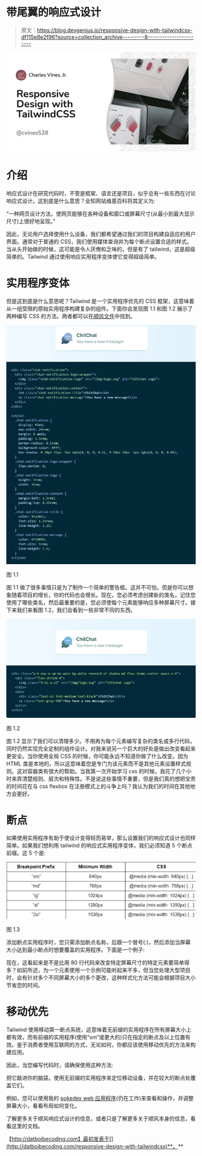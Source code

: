 # 带尾翼的响应式设计

> 原文：<https://blog.devgenius.io/responsive-design-with-tailwindcss-df115e8e2f96?source=collection_archive---------8----------------------->

![](img/d4903976dd03dec79025b6c1febc1b1b.png)

# 介绍

响应式设计在研究代码时，不管是框架、语言还是项目，似乎总有一些东西在讨论响应式设计。这到底是什么意思？全知网站维基百科将其定义为:

“一种网页设计方法，使网页能够在各种设备和窗口或屏幕尺寸(从最小到最大显示尺寸)上很好地呈现。”

因此，无论用户选择使用什么设备，我们都希望通过我们的项目构建自适应的用户界面。通常对于普通的 CSS，我们使用媒体查询并为每个断点设置合适的样式。当从头开始做的时候，这可能是令人厌倦和乏味的，但是有了 tailwind，这是超级简单的。Tailwind 通过使用响应实用程序变体使它变得超级简单。

# 实用程序变体

但是这到底是什么意思呢？Tailwind 是一个实用程序优先的 CSS 框架，这意味着从一组受限的原始实用程序构建复杂的组件。下面你会发现图 1.1 和图 1.2 展示了两种编写 CSS 的方法。两者都可以在[顺风文件](https://tailwindcss.com/docs/utility-first)中找到。

![](img/61c1cb29ed19d6dcd62ecdee42efff62.png)

图 1.1

图 1.1 做了很多事情只是为了制作一个简单的警告框。这并不可怕，但是你可以想象随着项目的增长，你的代码也会增长。现在，您必须考虑创建新的类名，记住您使用了哪些类名，然后最重要的是，您必须使每个元素能够响应多种屏幕尺寸。接下来我们来看图 1.2，我们会看到一些非常不同的东西。

![](img/30309e359ea90077f1b829b82f04000b.png)

图 1.2

图 1.2 显示了我们可以清理多少。不用再为每个元素编写复杂的类名或多行代码，同时仍然实现完全定制的组件设计。对我来说另一个巨大的好处是做出改变看起来更安全。当你使用全局 CSS 的时候，你可能永远不知道你做了什么改变。因为 HTML 类是本地的，所以这意味着您是专门为该元素而不是其他元素设置样式规则。这对容器类有很大的帮助。当我第一次开始学习 css 的时候，我花了几个小时来弄清楚规则、层次和特殊性。不是说这些事情不重要，但是我们真的想把宝贵的时间花在与 css flexbox 在注册模式上的斗争上吗？我认为我们的时间在其他地方会更好。

# 断点

如果使用实用程序有助于使设计变得轻而易举，那么设置我们的响应式设计也同样简单。如果我们想利用 tailwind 的响应式实用程序变体，我们必须知道 5 个断点前缀。这 5 个是:

![](img/5d68afb005595573d7c7907b92600bcb.png)

图 1.3

添加断点实用程序时，您只需添加断点名称，后跟一个冒号(:)，然后添加当屏幕大小达到最小断点时想要覆盖的实用程序。下面是一个例子:

现在，这看起来是不是比用 80 行代码来改变特定屏幕尺寸的特定元素要简单得多？如前所述，为一个元素使用一个示例可能听起来不多，但当您处理大型项目时，会有针对多个不同屏幕大小的多个更改，这种样式化方法可能会根据项目大小节省您的时间。

# 移动优先

Tailwind 使用移动第一断点系统，这意味着无前缀的实用程序在所有屏幕大小上都有效，而有前缀的实用程序(使用“sm”或更大的)只在指定的断点及以上位置有效。鉴于消费者使用互联网的方式，无论如何，你都应该使用移动优先的方法来构建应用。

因此，当您编写代码时，请确保使用这种方法:

把它敲进你的脑袋。使用无前缀的实用程序来定位移动设备，并在较大的断点处覆盖它们。

例如，您可以使用我的 [pokedex web 应用程序](https://svelte-pokedex.vercel.app/)(仍在工作)来查看和操作，并调整屏幕大小，看看布局如何变化。

了解更多关于顺风响应式设计的信息，或者只是了解更多关于顺风本身的信息，看看这里的文档。

【http://datboibecoding.com】最初发表于[](http://datboibecoding.com/responsive-design-with-tailwindcss)**。**